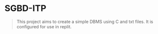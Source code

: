 # SGBD-ITP
>This project aims to create a simple DBMS using C and txt files. It is configured for use in replit.

